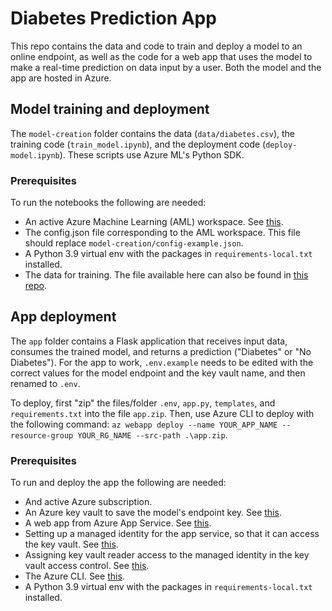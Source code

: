 # Diabetes Prediction App

This repo contains the data and code to train and deploy a model to an online endpoint, as well as the code for a web app that uses the model to make a real-time prediction on data input by a user. Both the model and the app are hosted in Azure.

## Model training and deployment

The `model-creation` folder contains the data (`data/diabetes.csv`), the training code (`train_model.ipynb`), and the deployment code (`deploy-model.ipynb`). These scripts use Azure ML's Python SDK.

### Prerequisites

To run the notebooks the following are needed:

- An active Azure Machine Learning (AML) workspace. See [this](https://learn.microsoft.com/en-us/azure/machine-learning/quickstart-create-resources?view=azureml-api-2).
- The config.json file corresponding to the AML workspace. This file should replace `model-creation/config-example.json`.
- A Python 3.9 virtual env with the packages in `requirements-local.txt` installed.
- The data for training. The file available here can also be found in [this repo](https://github.com/MicrosoftLearning/mslearn-azure-ml/tree/main/Labs/07/data).

## App deployment

The `app` folder contains a Flask application that receives input data, consumes the trained model, and returns a prediction ("Diabetes" or "No Diabetes"). For the app to work, `.env.example` needs to be edited with the correct values for the model endpoint and the key vault name, and then renamed to `.env`.

To deploy, first "zip" the files/folder `.env`, `app.py`, `templates`, and `requirements.txt` into the file `app.zip`. Then, use Azure CLI to deploy with the following command: `az webapp deploy --name YOUR_APP_NAME --resource-group YOUR_RG_NAME --src-path .\app.zip`.

### Prerequisites

To run and deploy the app the following are needed:

- And active Azure subscription.
- An Azure key vault to save the model's endpoint key. See [this](https://learn.microsoft.com/en-us/azure/key-vault/secrets/quick-create-python?tabs=azure-cli). 
- A web app from Azure App Service. See [this](https://learn.microsoft.com/en-us/azure/app-service/quickstart-python?tabs=flask%2Cwindows%2Cazure-cli%2Cvscode-deploy%2Cdeploy-instructions-azportal%2Cterminal-bash%2Cdeploy-instructions-zip-azcli).
- Setting up a managed identity for the app service, so that it can access the key vault. See [this](https://learn.microsoft.com/en-us/azure/app-service/overview-managed-identity?tabs=portal%2Chttp).
- Assigning key vault reader access to the managed identity in the key vault access control. See [this](https://learn.microsoft.com/en-us/azure/key-vault/general/rbac-guide?tabs=azure-cli).
- The Azure CLI. See [this](https://learn.microsoft.com/en-us/cli/azure/).
- A Python 3.9 virtual env with the packages in `requirements-local.txt` installed.